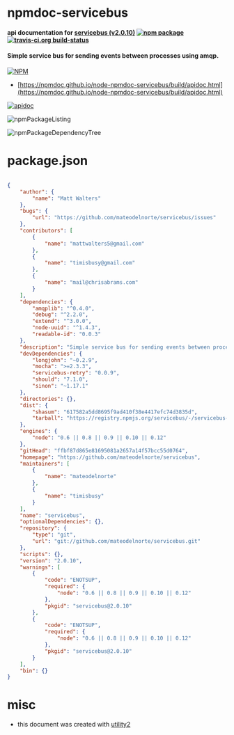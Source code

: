 # npmdoc-servicebus

#### api documentation for  [servicebus (v2.0.10)](https://github.com/mateodelnorte/servicebus)  [![npm package](https://img.shields.io/npm/v/npmdoc-servicebus.svg?style=flat-square)](https://www.npmjs.org/package/npmdoc-servicebus) [![travis-ci.org build-status](https://api.travis-ci.org/npmdoc/node-npmdoc-servicebus.svg)](https://travis-ci.org/npmdoc/node-npmdoc-servicebus)

#### Simple service bus for sending events between processes using amqp.

[![NPM](https://nodei.co/npm/servicebus.png?downloads=true&downloadRank=true&stars=true)](https://www.npmjs.com/package/servicebus)

- [https://npmdoc.github.io/node-npmdoc-servicebus/build/apidoc.html](https://npmdoc.github.io/node-npmdoc-servicebus/build/apidoc.html)

[![apidoc](https://npmdoc.github.io/node-npmdoc-servicebus/build/screenCapture.buildCi.browser.%252Ftmp%252Fbuild%252Fapidoc.html.png)](https://npmdoc.github.io/node-npmdoc-servicebus/build/apidoc.html)

![npmPackageListing](https://npmdoc.github.io/node-npmdoc-servicebus/build/screenCapture.npmPackageListing.svg)

![npmPackageDependencyTree](https://npmdoc.github.io/node-npmdoc-servicebus/build/screenCapture.npmPackageDependencyTree.svg)



# package.json

```json

{
    "author": {
        "name": "Matt Walters"
    },
    "bugs": {
        "url": "https://github.com/mateodelnorte/servicebus/issues"
    },
    "contributors": [
        {
            "name": "mattwalters5@gmail.com"
        },
        {
            "name": "timisbusy@gmail.com"
        },
        {
            "name": "mail@chrisabrams.com"
        }
    ],
    "dependencies": {
        "amqplib": "^0.4.0",
        "debug": "^2.2.0",
        "extend": "^3.0.0",
        "node-uuid": "^1.4.3",
        "readable-id": "0.0.3"
    },
    "description": "Simple service bus for sending events between processes using amqp.",
    "devDependencies": {
        "longjohn": "~0.2.9",
        "mocha": ">=2.3.3",
        "servicebus-retry": "0.0.9",
        "should": "7.1.0",
        "sinon": "~1.17.1"
    },
    "directories": {},
    "dist": {
        "shasum": "617582a5dd8695f9ad410f38e4417efc74d3835d",
        "tarball": "https://registry.npmjs.org/servicebus/-/servicebus-2.0.10.tgz"
    },
    "engines": {
        "node": "0.6 || 0.8 || 0.9 || 0.10 || 0.12"
    },
    "gitHead": "ffbf87d865e81695081a2657a14f57bcc55d0764",
    "homepage": "https://github.com/mateodelnorte/servicebus",
    "maintainers": [
        {
            "name": "mateodelnorte"
        },
        {
            "name": "timisbusy"
        }
    ],
    "name": "servicebus",
    "optionalDependencies": {},
    "repository": {
        "type": "git",
        "url": "git://github.com/mateodelnorte/servicebus.git"
    },
    "scripts": {},
    "version": "2.0.10",
    "warnings": [
        {
            "code": "ENOTSUP",
            "required": {
                "node": "0.6 || 0.8 || 0.9 || 0.10 || 0.12"
            },
            "pkgid": "servicebus@2.0.10"
        },
        {
            "code": "ENOTSUP",
            "required": {
                "node": "0.6 || 0.8 || 0.9 || 0.10 || 0.12"
            },
            "pkgid": "servicebus@2.0.10"
        }
    ],
    "bin": {}
}
```



# misc
- this document was created with [utility2](https://github.com/kaizhu256/node-utility2)
